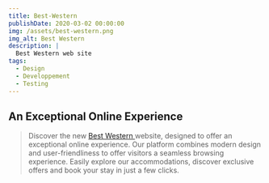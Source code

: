 ```yaml
---
title: Best-Western
publishDate: 2020-03-02 00:00:00
img: /assets/best-western.png
img_alt: Best Western
description: |
  Best Western web site
tags:
  - Design
  - Developpement
  - Testing
---
```


##  An Exceptional Online Experience
> Discover the new <a href="https://bastian2012.github.io/best-westersn-web-site/" target="_blank">Best Western </a>  website, designed to offer an exceptional online experience. Our platform combines modern design and user-friendliness to offer visitors a seamless browsing experience. Easily explore our accommodations, discover exclusive offers and book your stay in just a few clicks. 

